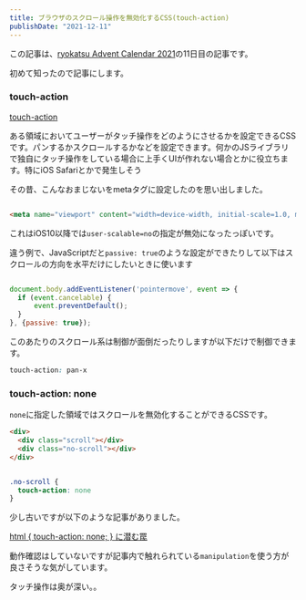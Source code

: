 ```yaml
---
title: ブラウザのスクロール操作を無効化するCSS(touch-action)
publishDate: "2021-12-11"
---
```


この記事は、[ryokatsu Advent Calendar 2021](https://adventar.org/calendars/7126)の11日目の記事です。

初めて知ったので記事にします。

### touch-action

[touch-action](https://developer.mozilla.org/ja/docs/Web/CSS/touch-action)

ある領域においてユーザーがタッチ操作をどのようにさせるかを設定できるCSSです。パンするかスクロールするかなどを設定できます。何かのJSライブラリで独自にタッチ操作をしている場合に上手くUIが作れない場合とかに役立ちます。特にiOS Safariとかで発生しそう

その昔、こんなおまじないをmetaタグに設定したのを思い出しました。

```html

<meta name="viewport" content="width=device-width, initial-scale=1.0, minimum-scale=1.0, maximum-scale=1.0, user-scalable=no">

```

これはiOS10以降では`user-scalable=no`の指定が無効になったっぽいです。


違う例で、JavaScriptだと`passive: true`のような設定ができたりして以下はスクロールの方向を水平だけにしたいときに使います

```js

document.body.addEventListener('pointermove', event => {
  if (event.cancelable) {
      event.preventDefault(); 
  }
}, {passive: true});

```

このあたりのスクロール系は制御が面倒だったりしますが以下だけで制御できます。

```css
touch-action: pan-x
```

### touch-action: none

`none`に指定した領域ではスクロールを無効化することができるCSSです。

```html
<div>
  <div class="scroll"></div>
  <div class="no-scroll"></div>
</div>

```

```css

.no-scroll {
  touch-action: none
}

```

少し古いですが以下のような記事がありました。

[html { touch-action: none; } に潜む罠](https://lealog.hateblo.jp/entry/2015/02/19/124748)

動作確認はしていないですが記事内で触れられている`manipulation`を使う方が良さそうな気がしています。

タッチ操作は奥が深い。。

